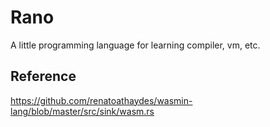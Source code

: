 # Rano

A little programming language for learning compiler, vm, etc.

## Reference

https://github.com/renatoathaydes/wasmin-lang/blob/master/src/sink/wasm.rs